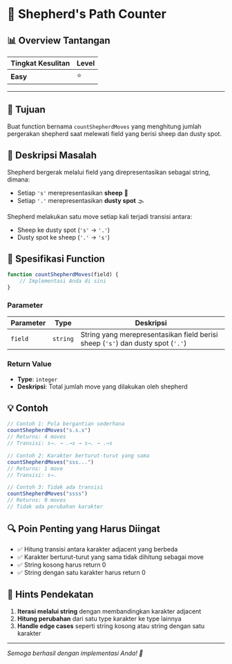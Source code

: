 # 🐑 Shepherd's Path Counter

## 📊 Overview Tantangan

| Tingkat Kesulitan | Level |
|-------------------|-------|
| **Easy** | ⭐ |

---

## 🎯 Tujuan

Buat function bernama `countShepherdMoves` yang menghitung jumlah pergerakan shepherd saat melewati field yang berisi sheep dan dusty spot.

## 📝 Deskripsi Masalah

Shepherd bergerak melalui field yang direpresentasikan sebagai string, dimana:
- Setiap `'s'` merepresentasikan **sheep** 🐑
- Setiap `'.'` merepresentasikan **dusty spot** 🌫️

Shepherd melakukan satu move setiap kali terjadi transisi antara:
- Sheep ke dusty spot (`'s'` → `'.'`)
- Dusty spot ke sheep (`'.'` → `'s'`)

## 🔧 Spesifikasi Function

```javascript
function countShepherdMoves(field) {
    // Implementasi Anda di sini
}
```

### Parameter

| Parameter | Type | Deskripsi |
|-----------|------|-----------|
| `field` | `string` | String yang merepresentasikan field berisi sheep (`'s'`) dan dusty spot (`'.'`) |

### Return Value

- **Type**: `integer`
- **Deskripsi**: Total jumlah move yang dilakukan oleh shepherd

## 💡 Contoh

```javascript
// Contoh 1: Pola bergantian sederhana
countShepherdMoves("s.s.s") 
// Returns: 4 moves
// Transisi: s→. → .→s → s→. → .→s

// Contoh 2: Karakter berturut-turut yang sama
countShepherdMoves("sss...") 
// Returns: 1 move
// Transisi: s→.

// Contoh 3: Tidak ada transisi
countShepherdMoves("ssss") 
// Returns: 0 moves
// Tidak ada perubahan karakter
```

## 🔍 Poin Penting yang Harus Diingat

- ✅ Hitung transisi antara karakter adjacent yang berbeda
- ✅ Karakter berturut-turut yang sama tidak dihitung sebagai move
- ✅ String kosong harus return 0
- ✅ String dengan satu karakter harus return 0

## 🧠 Hints Pendekatan

1. **Iterasi melalui string** dengan membandingkan karakter adjacent
2. **Hitung perubahan** dari satu type karakter ke type lainnya
3. **Handle edge cases** seperti string kosong atau string dengan satu karakter

---

*Semoga berhasil dengan implementasi Anda! 🚀*
